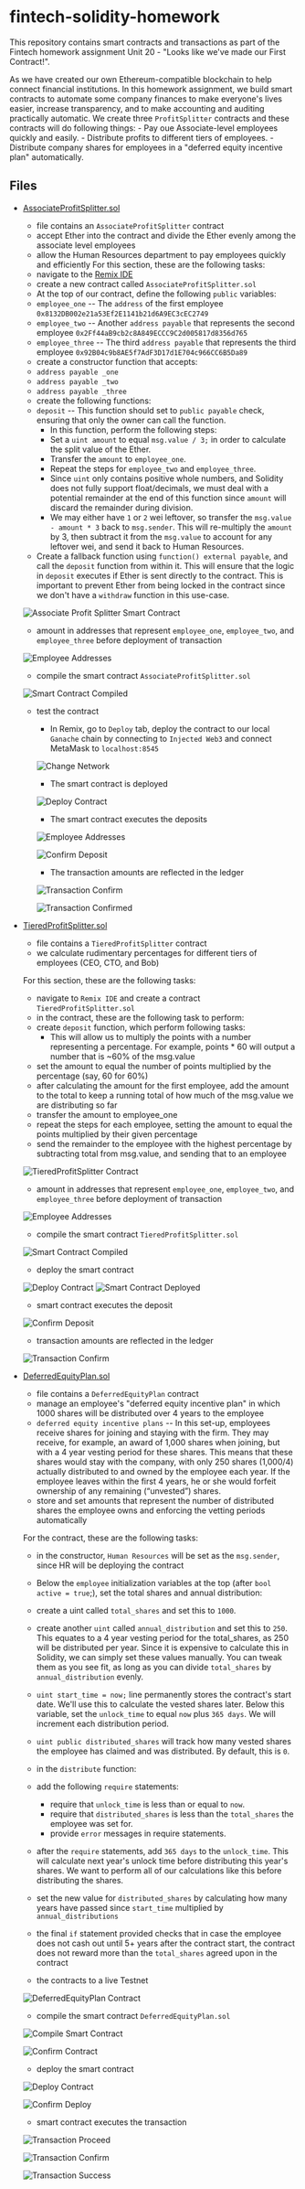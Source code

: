 # fintech-solidity-homework

This repository contains smart contracts and transactions as part of the Fintech homework assignment Unit 20 - "Looks like we've made our First Contract!". 

As we have created our own Ethereum-compatible blockchain to help connect financial institutions. In this homework assignment, we build smart contracts to automate some company finances to make everyone's lives easier, increase transparency, and to make accounting and auditing practically automatic. We create three `ProfitSplitter` contracts and these contracts will do following things:
    - Pay oue Associate-level employees quickly and easily.
    - Distribute profits to different tiers of employees.
    - Distribute company shares for employees in a "deferred equity incentive plan" automatically.


## Files

- [AssociateProfitSplitter.sol](./AssociateProfitSplitter.sol)
    - file contains an `AssociateProfitSplitter` contract 
    - accept Ether into the contract and divide the Ether evenly among the associate level employees 
    - allow the Human Resources department to pay employees quickly and efficiently
    For this section, these are the following tasks:
    - navigate to the [Remix IDE](https://remix.ethereum.org)
    - create a new contract called `AssociateProfitSplitter.sol`
    - At the top of our contract, define the following `public` variables:
    * `employee_one` -- The `address` of the first employee `0x8132DB002e21a53Ef2E1141b21d6A9EC3cEC2749`
    * `employee_two` -- Another `address payable` that represents the second employee `0x2Ff44aB9cb2c8A849ECCC9C2d005817d8356d765`
    * `employee_three` -- The third `address payable` that represents the third employee `0x92B04c9b8AE5f7AdF3D17d1E704c966CC6B5Da89`
    - create a constructor function that accepts:
    * `address payable _one`
    * `address payable _two`
    * `address payable _three`
    - create the following functions:
    * `deposit` -- This function should set to `public payable` check, ensuring that only the owner can call the function.
      * In this function, perform the following steps:
       * Set a `uint amount` to equal `msg.value / 3;` in order to calculate the split value of the Ether.
       * Transfer the `amount` to `employee_one`.
       * Repeat the steps for `employee_two` and `employee_three`.
       * Since `uint` only contains positive whole numbers, and Solidity does not fully support float/decimals, we must deal with a potential remainder at the end of this function since `amount` will discard the remainder during division.
       * We may either have `1` or `2` wei leftover, so transfer the `msg.value - amount * 3` back to `msg.sender`. This will re-multiply the `amount` by 3, then subtract it from the `msg.value` to account for any leftover wei, and send it back to Human Resources.
    * Create a fallback function using `function() external payable`, and call the `deposit` function from within it. This will ensure that the logic in `deposit` executes if Ether is sent directly to the contract. This is important to prevent Ether from being locked in the contract since we don't have a `withdraw` function in this use-case.

    ![Associate Profit Splitter Smart Contract](./Images/AssociateProfitSplitter/AssociateProfitSplitter_smart_contract.png)

    - amount in addresses that represent `employee_one`, `employee_two`, and `employee_three` before deployment of transaction

    ![Employee Addresses](./Images/AssociateProfitSplitter/employee_addresses.png)

    - compile the smart contract `AssociateProfitSplitter.sol`

    ![Smart Contract Compiled](./Images/AssociateProfitSplitter/compiled_contract.png)

    - test the contract
        * In Remix, go to `Deploy` tab, deploy the contract to our local `Ganache` chain by connecting to `Injected Web3` and connect MetaMask to `localhost:8545`

        ![Change Network](./Images/AssociateProfitSplitter/change_network.png)

        * The smart contract is deployed

        ![Deploy Contract](./Images/AssociateProfitSplitter/deploy_contract.png)

        * The smart contract executes the deposits

        ![Employee Addresses](./Images/AssociateProfitSplitter/deposit_emp_addresses.png)

        ![Confirm Deposit](./Images/AssociateProfitSplitter/confirm_deposit.png)

        * The transaction amounts are reflected in the ledger

        ![Transaction Confirm](./Images/AssociateProfitSplitter/transaction_confirm1.png)

        ![Transaction Confirmed](./Images/AssociateProfitSplitter/transaction_confirmed.png)


- [TieredProfitSplitter.sol](./TieredProfitSplitter.sol)
    - file contains a `TieredProfitSplitter` contract
    - we calculate rudimentary percentages for different tiers of employees (CEO, CTO, and Bob)

    For this section, these are the following tasks:
    - navigate to `Remix IDE` and create a contract `TieredProfitSplitter.sol`
    - in the contract, these are the following task to perform:
    - create `deposit` function, which perform following tasks:
      * This will allow us to multiply the points with a number representing a percentage. For example, points * 60 will output a number that is ~60% of the msg.value
    - set the amount to equal the number of points multiplied by the percentage (say, 60 for 60%)
    - after calculating the amount for the first employee, add the amount to the total to keep a running total of how much of the msg.value we are distributing so far
    - transfer the amount to employee_one
    - repeat the steps for each employee, setting the amount to equal the points multiplied by their given percentage
    - send the remainder to the employee with the highest percentage by subtracting total from msg.value, and sending that to an employee

    ![TieredProfitSplitter Contract](./Images/TieredProfitSplitter/TieredProfitSplitter_contract.png)

    - amount in addresses that represent `employee_one`, `employee_two`, and `employee_three` 
    before deployment of transaction

    ![Employee Addresses](./Images/TieredProfitSplitter/employee_balance_before.png)

    - compile the smart contract `TieredProfitSplitter.sol`

    ![Smart Contract Compiled](./Images/TieredProfitSplitter/compiled_contract.png)

    - deploy the smart contract

    ![Deploy Contract](./Images/TieredProfitSplitter/deploy_contract.png)
    ![Smart Contract Deployed](./Images/TieredProfitSplitter/deployed_confirm.png)

    - smart contract executes the deposit

    ![Confirm Deposit](./Images/TieredProfitSplitter/deposit_confirm.png)

    - transaction amounts are reflected in the ledger

    ![Transaction Confirm](./Images/TieredProfitSplitter/transaction_confirm.png)

 
- [DeferredEquityPlan.sol](./DeferredEquityPlan.sol)
    - file contains a `DeferredEquityPlan` contract
    - manage an employee's "deferred equity incentive plan" in which 1000 shares will be distributed over 4 years to the employee
    - `deferred equity incentive plans` -- In this set-up, employees receive shares for joining and staying with the firm. They may receive, for example, an award of 1,000 shares when joining, but with a 4 year vesting period for these shares. This means that these shares would stay with the company, with only 250 shares (1,000/4) actually distributed to and owned by the employee each year. If the employee leaves within the first 4 years, he or she would forfeit ownership of any remaining (“unvested”) shares.
    - store and set amounts that represent the number of distributed shares the employee owns and enforcing the vetting periods automatically

    For the contract, these are the following tasks:
    - in the constructor, `Human Resources` will be set as the `msg.sender`, since HR will be deploying the contract
    - Below the `employee` initialization variables at the top (after `bool active = true`;), set the total shares and annual distribution:
    - create a uint called `total_shares` and set this to `1000`.
    - create another `uint` called `annual_distribution` and set this to `250`. This equates to a 4 year vesting period for the total_shares, as 250 will be distributed per year. Since it is expensive to calculate this in Solidity, we can simply set these values manually. You can tweak them as you see fit, as long as you can divide `total_shares` by `annual_distribution` evenly.
    - `uint start_time = now;` line permanently stores the contract's start date. We'll use this to calculate the vested shares later. Below this variable, set the `unlock_time` to equal `now` plus `365 days`. We will increment each distribution period.
    - `uint public distributed_shares` will track how many vested shares the employee has claimed and was distributed. By default, this is `0`.
    - in the `distribute` function:
    - add the following `require` statements:
        * require that `unlock_time` is less than or equal to `now`.
        * require that `distributed_shares` is less than the `total_shares` the employee was set for.
        * provide `error` messages in require statements.
    - after the `require` statements, add `365 days` to the `unlock_time`. This will calculate next year's unlock time before distributing this year's shares. We want to perform all of our calculations like this before distributing the shares.
    - set the new value for `distributed_shares` by calculating how many years have passed since `start_time` multiplied by `annual_distributions`
    - the final `if` statement provided checks that in case the employee does not cash out until 5+ years after the contract start, the contract does not reward more than the `total_shares` agreed upon in the contract

    - the contracts to a live Testnet

    ![DeferredEquityPlan Contract](./Images/DeferredEquityPlan/DeferredEquityPlan_contract.png)

    - compile the smart contract `DeferredEquityPlan.sol`

    ![Compile Smart Contract](./Images/DeferredEquityPlan/compiled_contract.png)

    ![Confirm Contract](./Images/DeferredEquityPlan/confirmed_contract.png)

    - deploy the smart contract

    ![Deploy Contract](./Images/DeferredEquityPlan/deploy_confirm.png)

    ![Confirm Deploy](./Images/DeferredEquityPlan/deployed_contract.png)

    - smart contract executes the transaction

    ![Transaction Proceed](./Images/DeferredEquityPlan/send_eth.png)

    ![Transaction Confirm](./Images/DeferredEquityPlan/transaction_confirm.png)

    ![Transaction Success](./Images/DeferredEquityPlan/transaction_success.png) 